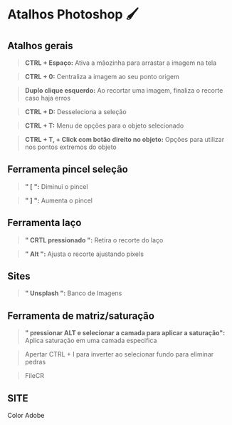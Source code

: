 <h1>Atalhos Photoshop 🖌️</h3>

<h2>Atalhos gerais</h2>

> **CTRL + Espaço:** Ativa a mãozinha para arrastar a imagem na tela

> **CTRL + 0:** Centraliza a imagem ao seu ponto origem

> **Duplo clique esquerdo:** Ao recortar uma imagem, finaliza o recorte caso haja erros

> **CTRL + D:** Desseleciona a seleção

> **CTRL + T:** Menu de opções para o objeto selecionado

> **CTRL + T, + Click com botão direito no objeto:** Opções para utilizar nos pontos extremos do objeto





<h2>Ferramenta pincel seleção</h2>

> **" [ ":** Diminui o pincel

>  **" ] ":** Aumenta o pincel







<h2>Ferramenta laço</h2>

> **" CRTL pressionado ":** Retira o recorte do laço

>  **" Alt ":** Ajusta o recorte ajustando pixels


<h2>Sites</h2>

> **" Unsplash ":** Banco de Imagens


<h2>Ferramenta de matriz/saturação</h2>

> **" pressionar ALT e selecionar a camada para aplicar a saturação":** Aplica saturação em uma camada especifica

> Apertar CTRL + I para inverter ao selecionar fundo para eliminar pedras

> FileCR

<h2>SITE</h2>

Color Adobe

